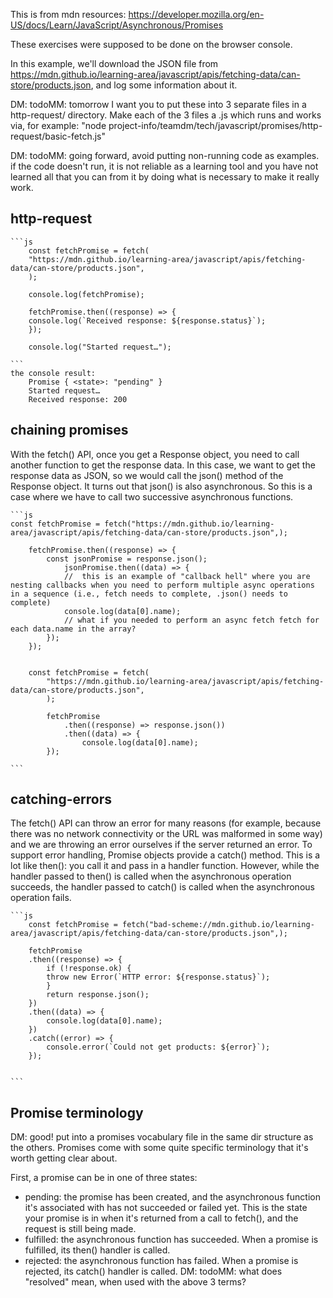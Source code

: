 This is from mdn resources: https://developer.mozilla.org/en-US/docs/Learn/JavaScript/Asynchronous/Promises

These exercises were supposed to be done on the browser console.

In this example, we'll download the JSON file from https://mdn.github.io/learning-area/javascript/apis/fetching-data/can-store/products.json, and log some information about it.

DM: todoMM: tomorrow I want you to put these into 3 separate files in a http-request/ directory. Make each of the 3 files a .js which runs and works via, for example: "node project-info/teamdm/tech/javascript/promises/http-request/basic-fetch.js"

DM: todoMM: going forward, avoid putting non-running code as examples. if the code doesn't run, it is not reliable as a learning tool and you have not learned all that you can from it by doing what is necessary to make it really work.

## http-request

    ```js
        const fetchPromise = fetch(
        "https://mdn.github.io/learning-area/javascript/apis/fetching-data/can-store/products.json",
        );

        console.log(fetchPromise);

        fetchPromise.then((response) => {
        console.log(`Received response: ${response.status}`);
        });

        console.log("Started request…");

    ```
    the console result: 
        Promise { <state>: "pending" }
        Started request…
        Received response: 200


## chaining promises
With the fetch() API, once you get a Response object, you need to call another function to get the response data. In this case, we want to get the response data as JSON, so we would call the json() method of the Response object. It turns out that json() is also asynchronous. So this is a case where we have to call two successive asynchronous functions.

    ```js
    const fetchPromise = fetch("https://mdn.github.io/learning-area/javascript/apis/fetching-data/can-store/products.json",);

        fetchPromise.then((response) => {
            const jsonPromise = response.json();
                jsonPromise.then((data) => {
                //  this is an example of "callback hell" where you are nesting callbacks when you need to perform multiple async operations in a sequence (i.e., fetch needs to complete, .json() needs to complete)
                console.log(data[0].name);
                // what if you needed to perform an async fetch fetch for each data.name in the array?
            });
        });


        const fetchPromise = fetch(
            "https://mdn.github.io/learning-area/javascript/apis/fetching-data/can-store/products.json",
            );

            fetchPromise
                .then((response) => response.json())
                .then((data) => {
                    console.log(data[0].name);
            });

    ```

## catching-errors
The fetch() API can throw an error for many reasons (for example, because there was no network connectivity or the URL was malformed in some way) and we are throwing an error ourselves if the server returned an error. To support error handling, Promise objects provide a catch() method. This is a lot like then(): you call it and pass in a handler function. However, while the handler passed to then() is called when the asynchronous operation succeeds, the handler passed to catch() is called when the asynchronous operation fails.

    ```js
        const fetchPromise = fetch("bad-scheme://mdn.github.io/learning-area/javascript/apis/fetching-data/can-store/products.json",);

        fetchPromise
        .then((response) => {
            if (!response.ok) {
            throw new Error(`HTTP error: ${response.status}`);
            }
            return response.json();
        })
        .then((data) => {
            console.log(data[0].name);
        })
        .catch((error) => {
            console.error(`Could not get products: ${error}`);
        });


    ```

## Promise terminology
DM: good! put into a promises vocabulary file in the same dir structure as the others.
Promises come with some quite specific terminology that it's worth getting clear about.

First, a promise can be in one of three states:

* pending: the promise has been created, and the asynchronous function it's associated with has not succeeded or failed yet. This is the state your promise is in when it's returned from a call to fetch(), and the request is still being made.
* fulfilled: the asynchronous function has succeeded. When a promise is fulfilled, its then() handler is called.
* rejected: the asynchronous function has failed. When a promise is rejected, its catch() handler is called.
DM: todoMM: what does "resolved" mean, when used with the above 3 terms?